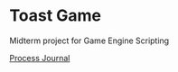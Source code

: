 # Toast Game
Midterm project for Game Engine Scripting

[Process Journal](https://github.com/swarmsoflizards/ToastGame/blob/master/ProcessJournal.md)

